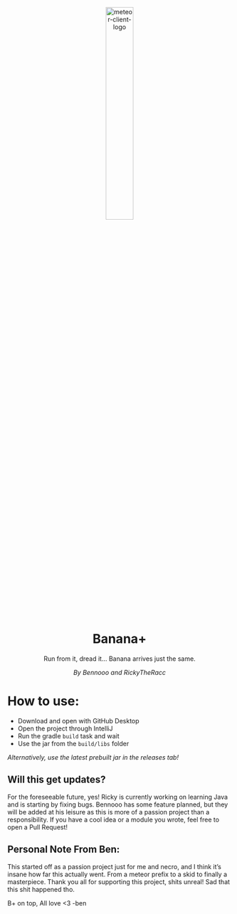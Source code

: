 <p align="center">
<img src="https://raw.githubusercontent.com/Bennooo/banana-for-everyone/main/src/main/resources/assets/bananaplus/logo.png" alt="meteor-client-logo" width="35%"/>
</p>

<h1 align="center">Banana+</h1>

<p align="center">Run from it, dread it... Banana arrives just the same.</p>
<p align="center"><i>By Bennooo and RickyTheRacc</i></p>

# How to use:
- Download and open with GitHub Desktop
- Open the project through IntelliJ
- Run the gradle `build` task and wait
- Use the jar from the `build/libs` folder

*Alternatively, use the latest prebuilt jar in the releases tab!*

## Will this get updates?
For the foreseeable future, yes! Ricky is currently working on learning Java and is starting by fixing bugs. Bennooo has some feature planned, but they will be added at his leisure as this is more of a passion project than a responsibility. If you have a cool idea or a module you wrote, feel free to open a Pull Request!

## Personal Note From Ben: 
This started off as a passion project just for me and necro, and I think it’s insane how far this actually went. From a meteor prefix to a skid to finally a masterpiece. Thank you all for supporting this project, shits unreal! Sad that this shit happened tho.

B+ on top, All love <3  -ben

